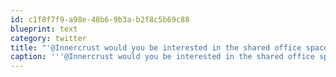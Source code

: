 ```yaml
---
id: c1f8f7f9-a98e-48b6-9b3a-b2f8c5b69c88
blueprint: text
category: twitter
title: "'@Innercrust would you be interested in the shared office space @okcolab or are you still rocking the home/coffee shops?"
caption: '''@Innercrust would you be interested in the shared office space <span class="username username_linked">@<a href="https://twitter.com/okcolab" title="Okanagan coLab">okcolab</a></span> or are you still rocking the home/coffee shops?'
---
```

